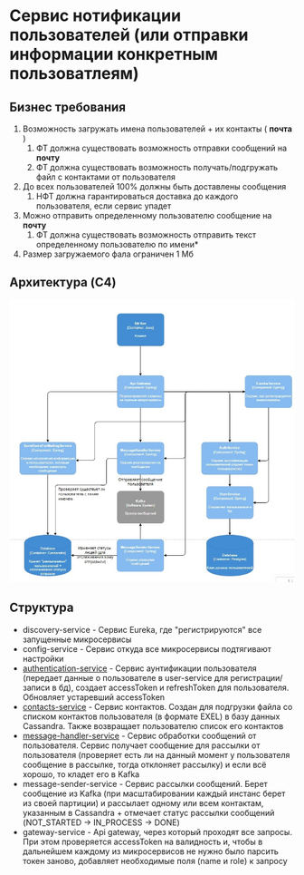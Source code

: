 # Сервис нотификации пользователей (или отправки информации конкретным пользоватлеям)

## Бизнес требования
1. Возможность загружать имена пользователей + их контакты ( <strong>почта</strong> ) 
   1. ФТ должна существовать возможность отправки сообщений на <strong>почту</strong> 
   2. ФТ должна существовать возможность получать/подгружать файл с контактами от пользователя
2. До всех пользователей 100% должны быть доставлены сообщения
   1. НФТ должна гарантироваться доставка до каждого пользователя, если сервис упадет
3. Можно отправить определенному пользователю сообщение на <strong>почту</strong> 
   1. ФТ должна существовать возможность отправить текст определенному пользователю по имени*
4. Размер загружаемого фала ограничен 1 Мб

## Архитектура (C4)
![Screenshot](https://github.com/A192747/Notification-service/blob/main/images/Arcitecture.jpg)

## Структура
* discovery-service - Сервис Eureka, где "регистрируются" все запущенные микросервисы
* config-service - Сервис откуда все микросервисы подтягивают настройки
* [authentication-service](https://github.com/A192747/Notification-service/blob/main/authentication-service/authentication-service-documentation.yaml) - Сервис аунтификации пользователя (передает данные о пользователе в user-service для регистрации/записи в бд), создает accessToken и refreshToken для пользователя. Обновляет устаревший accessToken
* [contacts-service](https://github.com/A192747/Notification-service/blob/main/contacts-service/contacts-service-documentation.yaml) - Сервис контактов. Создан для подгрузки файла со списком контактов пользователя (в формате EXEL) в базу данных Cassandra. Также возвращает пользователю список его контактов
* [message-handler-service](https://github.com/A192747/Notification-service/blob/main/message-handler-service/message-handler-service-documentation.yaml) - Сервис обработки сообщений от пользователя. Сервис получает сообщение для рассылки от пользователя (проверяет есть ли на данный момент у пользователя сообщение в рассылке, тогда отклоняет рассылку) и если всё хорошо, то кладет его в Kafka
* message-sender-service - Сервис рассылки сообщений. Берет сообщение из Kafka (при масштабировании каждый инстанс берет из своей партиции) и рассылает одному или всем контактам, указанным в Cassandra + отмечает статус рассылки сообщений (NOT_STARTED -> IN_PROCESS -> DONE)
* gateway-service - Api gateway, через который проходят все запросы. При этом проверяется accessToken на валидность и, чтобы в дальнейшем каждому из микросервисов не нужно было парсить токен заново, добавляет необходимые поля (name и role) к запросу





